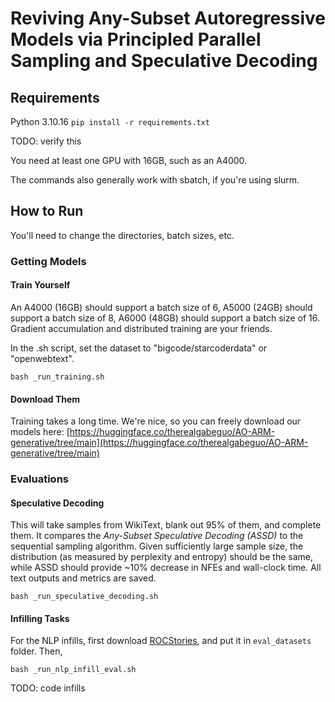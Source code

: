 # Reviving Any-Subset Autoregressive Models via Principled Parallel Sampling and Speculative Decoding

## Requirements

Python 3.10.16
```pip install -r requirements.txt```

TODO: verify this

You need at least one GPU with 16GB, such as an A4000.

The commands also generally work with sbatch, if you're using slurm.

## How to Run

You'll need to change the directories, batch sizes, etc. 

### Getting Models

#### Train Yourself

An A4000 (16GB) should support a batch size of 6, A5000 (24GB) should support a batch size of 8, A6000 (48GB) should support a batch size of 16. Gradient accumulation and distributed training are your friends.

In the .sh script, set the dataset to "bigcode/starcoderdata" or "openwebtext".

```
bash _run_training.sh
```

#### Download Them

Training takes a long time. We're nice, so you can freely download our models here: [https://huggingface.co/therealgabeguo/AO-ARM-generative/tree/main](https://huggingface.co/therealgabeguo/AO-ARM-generative/tree/main)

### Evaluations

#### Speculative Decoding

This will take samples from WikiText, blank out 95% of them, and complete them. It compares the *Any-Subset Speculative Decoding (ASSD)* to the sequential sampling algorithm. Given sufficiently large sample size, the distribution (as measured by perplexity and entropy) should be the same, while ASSD should provide ~10% decrease in NFEs and wall-clock time. All text outputs and metrics are saved.

```
bash _run_speculative_decoding.sh
```

#### Infilling Tasks

For the NLP infills, first download [ROCStories](https://github.com/HKUNLP/DiffuLLaMA/blob/main/evaluation/evaluation/cloze_test_val__spring2016.csv), and put it in ```eval_datasets``` folder. Then,

```
bash _run_nlp_infill_eval.sh
```

TODO: code infills